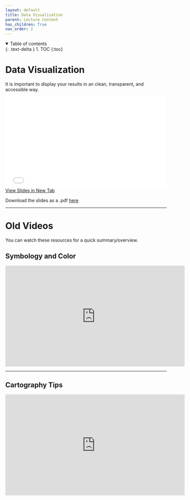 ```yaml
---
layout: default
title: Data Visualization
parent: Lecture Content
has_children: True
nav_order: 2
---
```


<details open markdown="block">
  <summary>
    Table of contents
  </summary>
  {: .text-delta }
1. TOC
{:toc}
</details>

# Data Visualization

It is important to display your results in an clean, transparent, and accessible way.



<div style="overflow: hidden;
  padding-top: 56.25%;
  position: relative">
  <iframe src="content/Visualization.html" title="Processes" scrolling="no" frameborder="0"
    style="border: 0;
   height: 100%;
   left: 0;
   position: absolute;
   top: 0;
   width: 100%;">
   <p>Your browser does not support iframes.</p>
 </iframe>
</div>
<a href="content/Visualization.html" target="_blank">View Slides in New Tab</a>


Download the slides as a .pdf [here](https://raw.githubusercontent.com/June-Skeeter/Module3_GEOS270/main/docs/content/Visualization.pdf)

---

# Old Videos

You can watch these resources for a quick summary/overview.

## Symbology and Color

<iframe width="560" height="315" src="https://www.youtube.com/embed/3Kf0Ng3ZVBs" title="YouTube video player" frameborder="0" allow="accelerometer; autoplay; clipboard-write; encrypted-media; gyroscope; picture-in-picture" allowfullscreen></iframe>

---

## Cartography Tips

<iframe width="560" height="315" src="https://www.youtube.com/embed/UecvTwUGtCY" title="YouTube video player" frameborder="0" allow="accelerometer; autoplay; clipboard-write; encrypted-media; gyroscope; picture-in-picture" allowfullscreen></iframe>
